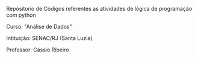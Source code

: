 Repósitorio de Códigos referentes as atividades de lógica de programação com python

Curso: "Análise de Dados" 

Intituição: SENAC/RJ (Santa Luzia)

Professor:  Cássio Ribeiro
